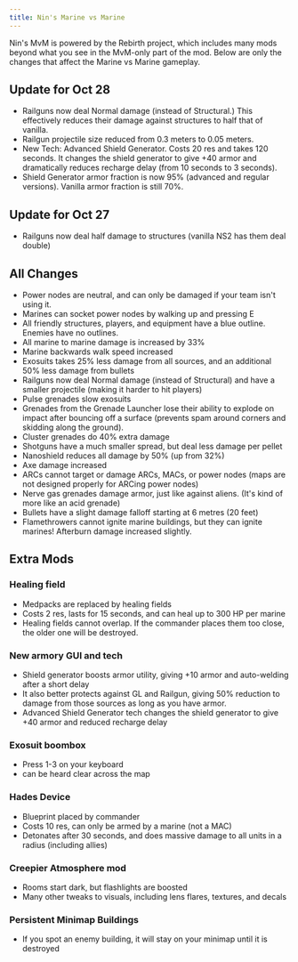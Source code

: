 ```yaml
---
title: Nin's Marine vs Marine
---
```

Nin's MvM is powered by the Rebirth project, which includes many mods beyond what you see in the MvM-only part of the mod. 
Below are only the changes that affect the Marine vs Marine gameplay.

## Update for Oct 28

* Railguns now deal Normal damage (instead of Structural.) This effectively reduces their damage against structures to half that of vanilla.
* Railgun projectile size reduced from 0.3 meters to 0.05 meters.
* New Tech: Advanced Shield Generator. Costs 20 res and takes 120 seconds. It changes the shield generator to give +40 armor and dramatically reduces recharge delay (from 10 seconds to 3 seconds).
* Shield Generator armor fraction is now 95% (advanced and regular versions). Vanilla armor fraction is still 70%.

## Update for Oct 27

* Railguns now deal half damage to structures (vanilla NS2 has them deal double)

## All Changes
* Power nodes are neutral, and can only be damaged if your team isn't using it.
* Marines can socket power nodes by walking up and pressing E
* All friendly structures, players, and equipment have a blue outline. Enemies have no outlines.
* All marine to marine damage is increased by 33%
* Marine backwards walk speed increased
* Exosuits takes 25% less damage from all sources, and an additional 50% less damage from bullets
* Railguns now deal Normal damage (instead of Structural) and have a smaller projectile (making it harder to hit players)
* Pulse grenades slow exosuits
* Grenades from the Grenade Launcher lose their ability to explode on impact after bouncing off a surface (prevents spam around corners and skidding along the ground).
* Cluster grenades do 40% extra damage
* Shotguns have a much smaller spread, but deal less damage per pellet
* Nanoshield reduces all damage by 50% (up from 32%)
* Axe damage increased
* ARCs cannot target or damage ARCs, MACs, or power nodes (maps are not designed properly for ARCing power nodes)
* Nerve gas grenades damage armor, just like against aliens. (It's kind of more like an acid grenade)
* Bullets have a slight damage falloff starting at 6 metres (20 feet)
* Flamethrowers cannot ignite marine buildings, but they can ignite marines! Afterburn damage increased slightly. 

## Extra Mods
### Healing field
* Medpacks are replaced by healing fields
* Costs 2 res, lasts for 15 seconds, and can heal up to 300 HP per marine
* Healing fields cannot overlap. If the commander places them too close, the older one will be destroyed.

### New armory GUI and tech
* Shield generator boosts armor utility, giving +10 armor and auto-welding after a short delay
* It also better protects against GL and Railgun, giving 50% reduction to damage from those sources as long as you have armor.
* Advanced Shield Generator tech changes the shield generator to give +40 armor and reduced recharge delay

### Exosuit boombox 
* Press 1-3 on your keyboard
* can be heard clear across the map

### Hades Device
* Blueprint placed by commander
* Costs 10 res, can only be armed by a marine (not a MAC)
* Detonates after 30 seconds, and does massive damage to all units in a radius (including allies)

### Creepier Atmosphere mod
* Rooms start dark, but flashlights are boosted
* Many other tweaks to visuals, including lens flares, textures, and decals

### Persistent Minimap Buildings
* If you spot an enemy building, it will stay on your minimap until it is destroyed
